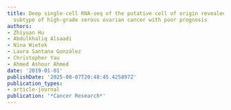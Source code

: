 ```yaml
---
title: Deep single-cell RNA-seq of the putative cell of origin revealed a novel molecular
  subtype of high-grade serous ovarian cancer with poor prognosis
authors:
- Zhiyuan Hu
- Abdulkhaliq Alsaadi
- Nina Wietek
- Laura Santana González
- Christopher Yau
- Ahmed Ashour Ahmed
date: '2019-01-01'
publishDate: '2025-08-07T20:48:45.425897Z'
publication_types:
- article-journal
publication: '*Cancer Research*'
---
```

